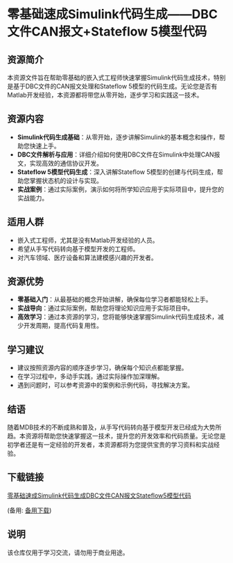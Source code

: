 # 零基础速成Simulink代码生成——DBC文件CAN报文+Stateflow 5模型代码

## 资源简介

本资源文件旨在帮助零基础的嵌入式工程师快速掌握Simulink代码生成技术，特别是基于DBC文件的CAN报文处理和Stateflow 5模型的代码生成。无论您是否有Matlab开发经验，本资源都将带您从零开始，逐步学习和实践这一技术。

## 资源内容

- **Simulink代码生成基础**：从零开始，逐步讲解Simulink的基本概念和操作，帮助您快速上手。
- **DBC文件解析与应用**：详细介绍如何使用DBC文件在Simulink中处理CAN报文，实现高效的通信协议开发。
- **Stateflow 5模型代码生成**：深入讲解Stateflow 5模型的创建与代码生成，帮助您掌握状态机的设计与实现。
- **实战案例**：通过实际案例，演示如何将所学知识应用于实际项目中，提升您的实战能力。

## 适用人群

- 嵌入式工程师，尤其是没有Matlab开发经验的人员。
- 希望从手写代码转向基于模型开发的工程师。
- 对汽车领域、医疗设备和算法建模感兴趣的开发者。

## 资源优势

- **零基础入门**：从最基础的概念开始讲解，确保每位学习者都能轻松上手。
- **实战导向**：通过实际案例，帮助您将理论知识应用于实际项目中。
- **高效学习**：通过本资源的学习，您将能够快速掌握Simulink代码生成技术，减少开发周期，提高代码复用性。

## 学习建议

- 建议按照资源内容的顺序逐步学习，确保每个知识点都能掌握。
- 在学习过程中，多动手实践，通过实际操作加深理解。
- 遇到问题时，可以参考资源中的案例和示例代码，寻找解决方案。

## 结语

随着MDB技术的不断成熟和普及，从手写代码转向基于模型开发已经成为大势所趋。本资源将帮助您快速掌握这一技术，提升您的开发效率和代码质量。无论您是初学者还是有一定经验的开发者，本资源都将为您提供宝贵的学习资料和实战经验。

## 下载链接
[零基础速成Simulink代码生成DBC文件CAN报文Stateflow5模型代码](https://pan.quark.cn/s/c35b9057cfda) 

(备用: [备用下载](https://pan.baidu.com/s/1I55liEnQSncF7zArp5DJLg?pwd=1234))

## 说明

该仓库仅用于学习交流，请勿用于商业用途。
